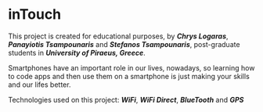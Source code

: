 # inTouch

This project is created for educational purposes, by **_Chrys Logaras_**, **_Panayiotis Tsampounaris_** and **_Stefanos Tsampounaris_**, post-graduate students in **_University of Piraeus, Greece_**.

Smartphones have an important role in our lives, nowadays, so learning how to code apps and then use them on a smartphone is just making your skills and our lifes better.

Technologies used on this project: **_WiFi_**, **_WiFi Direct_**, **_BlueTooth_** and **_GPS_**
